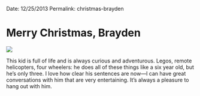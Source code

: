 Date: 12/25/2013
Permalink: christmas-brayden

# Merry Christmas, Brayden

![][image-1]

This kid is full of life and is always curious and adventurous. Legos, remote helicopters, four wheelers: he does all of these things like a six year old, but he’s only three. I love how clear his sentences are now—I can have great conversations with him that are very entertaining. It’s always a pleasure to hang out with him.

[image-1]:	http://24.media.tumblr.com/8aa186ef9d354ea9f99ebe3bb35ad60b/tumblr_mye5v3GTVK1qzw9zio1_1280.jpg